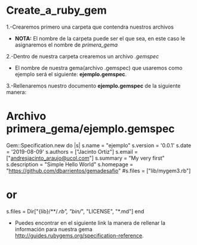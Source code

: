 # Create_a_ruby_gem

1.-Crearemos primero una carpeta que contendra nuestros archivos 

+ __NOTA:__ El nombre de la carpeta puede ser el que sea, en este caso le asignaremos el nombre de *primera_gema*

2.-Dentro de nuestra carpeta crearemos un archivo *.gemspec*
+ El nombre de nuestra gema(archivo .gemspec) que usaremos como ejemplo será el siguiente: __ejemplo.gemspec__.

3.-Rellenaremos nuestro documento __ejemplo.gemspec__ de la siguiente manera:

# Archivo primera_gema/ejemplo.gemspec

Gem::Specification.new do |s|
  s.name = "ejemplo"
  s.version = '0.0.1'
  s.date = '2019-08-09'
  s.authors = ["Jacinto Ortiz"]
  s.email = ["andresjacinto_araujo@ucol.com"]
  s.summary = "My very first"
  s.description = "Simple Hello World"
  s.homepage = "https://github.com/dbarrientos/gemadesafio"
  #s.files = ["lib/mygem3.rb"]
  # or
  s.files = Dir["{lib}/**/*.rb", "bin/*", "LICENSE", "*.md"]
end


+ Puedes encontrar en el siguiente link la manera de rellenar la información para nuestra gema http://guides.rubygems.org/specification-reference.


  
